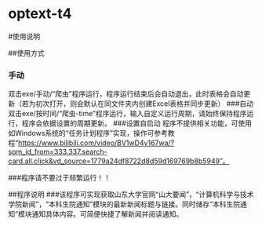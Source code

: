 # optext-t4
#使用说明

##使用方式
### 手动
双击exe/手动/“爬虫”程序运行，程序运行结束后会自动退出，此时表格会自动更新（若为初次打开，则会默认在同文件夹内创建Excel表格并同步更新）
###自动
双击exe/按时间/“爬虫-time”程序运行，输入自定义运行周期，请始终保持程序运行，程序会依据设置的周期更新。
###设置自启动
程序不提供相关功能，可使用如Windows系统的“任务计划程序”实现，操作可参考教程“https://www.bilibili.com/video/BV1wD4y167wa/?spm_id_from=333.337.search-card.all.click&vd_source=1779a24df8722d8d59d169769b8b5949”。

###程序请不要过于频繁运行！！

##程序说明
###该程序可实现获取山东大学官网“山大要闻”，“计算机科学与技术学院新闻”，“本科生院通知”模块的最新新闻标题与链接。同时储存“本科生院通知”模块通知具体内容。可简便快捷了解新闻并阅读通知。